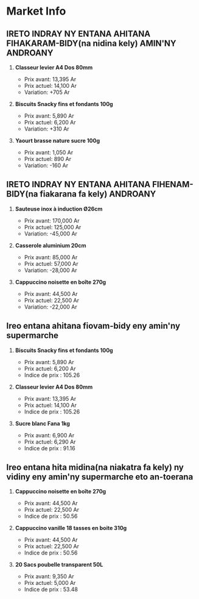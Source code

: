 # Market Info

## IRETO INDRAY NY ENTANA AHITANA FIHAKARAM-BIDY(na nidina kely) AMIN'NY ANDROANY

1. **Classeur levier A4 Dos 80mm**
   - Prix avant: 13,395 Ar
   - Prix actuel: 14,100 Ar
   - Variation: +705 Ar

2. **Biscuits Snacky fins et fondants 100g**
   - Prix avant: 5,890 Ar
   - Prix actuel: 6,200 Ar
   - Variation: +310 Ar

3. **Yaourt brasse nature sucre 100g**
   - Prix avant: 1,050 Ar
   - Prix actuel: 890 Ar
   - Variation: -160 Ar

## IRETO INDRAY NY ENTANA AHITANA FIHENAM-BIDY(na fiakarana fa kely) ANDROANY

1. **Sauteuse inox à induction Ø26cm**
   - Prix avant: 170,000 Ar
   - Prix actuel: 125,000 Ar
   - Variation: -45,000 Ar

2. **Casserole aluminium 20cm**
   - Prix avant: 85,000 Ar
   - Prix actuel: 57,000 Ar
   - Variation: -28,000 Ar

3. **Cappuccino noisette en boîte 270g**
   - Prix avant: 44,500 Ar
   - Prix actuel: 22,500 Ar
   - Variation: -22,000 Ar

## Ireo entana ahitana fiovam-bidy eny amin'ny supermarche

1. **Biscuits Snacky fins et fondants 100g**
   - Prix avant: 5,890 Ar
   - Prix actuel: 6,200 Ar
   - Indice de prix : 105.26

2. **Classeur levier A4 Dos 80mm**
   - Prix avant: 13,395 Ar
   - Prix actuel: 14,100 Ar
   - Indice de prix : 105.26

3. **Sucre blanc Fana 1kg**
   - Prix avant: 6,900 Ar
   - Prix actuel: 6,290 Ar
   - Indice de prix : 91.16

## Ireo entana hita midina(na niakatra fa kely) ny vidiny eny amin'ny supermarche eto an-toerana

1. **Cappuccino noisette en boîte 270g**
   - Prix avant: 44,500 Ar
   - Prix actuel: 22,500 Ar
   - Indice de prix : 50.56

2. **Cappuccino vanille 18 tasses en boite 310g**
   - Prix avant: 44,500 Ar
   - Prix actuel: 22,500 Ar
   - Indice de prix : 50.56

3. **20 Sacs poubelle transparent 50L**
   - Prix avant: 9,350 Ar
   - Prix actuel: 5,000 Ar
   - Indice de prix : 53.48

